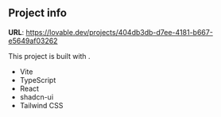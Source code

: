 
## Project info

**URL**: https://lovable.dev/projects/404db3db-d7ee-4181-b667-e5649af03262

This project is built with .

- Vite
- TypeScript
- React
- shadcn-ui
- Tailwind CSS
